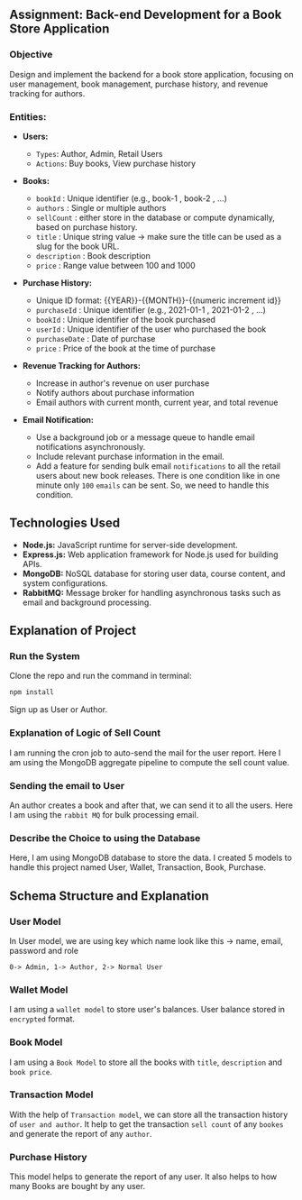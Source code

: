 ## Assignment: Back-end Development for a Book Store Application

### Objective
Design and implement the backend for a book store application, focusing on user management, book management, purchase history, and revenue tracking for authors.
### Entities:
* **Users:**
	- `Types`: Author, Admin, Retail Users
	- `Actions`: Buy books, View purchase history

* **Books:**
	- `bookId` : Unique identifier (e.g., book-1 , book-2 , ...)
	- `authors` : Single or multiple authors
	- `sellCount` : either store in the database or compute dynamically, based on purchase history.
	- `title` : Unique string value -> make sure the title can be used as a slug for the book URL.
	- `description` : Book description
	- `price` : Range value between 100 and 1000

* **Purchase History:**
	- Unique ID format: {{YEAR}}-{{MONTH}}-{{numeric increment id}}
	- `purchaseId` : Unique identifier (e.g., 2021-01-1 , 2021-01-2 , ...)
	- `bookId` : Unique identifier of the book purchased
	- `userId` : Unique identifier of the user who purchased the book
	- `purchaseDate` : Date of purchase
	- `price` : Price of the book at the time of purchase
* **Revenue Tracking for Authors:**
	- Increase in author's revenue on user purchase
	- Notify authors about purchase information
	- Email authors with current month, current year, and total revenue
* **Email Notification:**
	- Use a background job or a message queue to handle email notifications asynchronously.
	- Include relevant purchase information in the email.
	- Add a feature for sending bulk email `notifications` to all the retail users about new book releases. There is one condition like in one minute only `100` `emails` can be sent. So, we need to handle this
	condition.

## Technologies Used

- **Node.js:** JavaScript runtime for server-side development.
- **Express.js:** Web application framework for Node.js used for building APIs.
- **MongoDB:** NoSQL database for storing user data, course content, and system configurations.
- **RabbitMQ:** Message broker for handling asynchronous tasks such as email and background processing.

## Explanation of Project 
### Run the System

Clone the repo and run the command in terminal:

```bash
npm install
```

Sign up as User or Author.

### Explanation of Logic of Sell Count

I am running the cron job to auto-send the mail for the user report. Here I am using the MongoDB aggregate pipeline to compute the sell count value.

### Sending the email to User

An author creates a book and after that, we can send it to all the users. Here I am using the `rabbit MQ` for bulk processing email.

### Describe the Choice to using the Database

Here, I am using MongoDB database to store the data.
I created 5 models to handle this project named
User, Wallet, Transaction, Book, Purchase.

## Schema Structure and Explanation

### User Model

In User model, we are using key which name look like this ->
name, email, password and role 

    0-> Admin, 1-> Author, 2-> Normal User

### Wallet Model
I am using a `wallet model` to store user's balances. User balance stored in `encrypted` format.

### Book Model
I am using a `Book Model` to store all the books with `title`, `description` and `book price`.

### Transaction Model
With the help of `Transaction model`, we can store all the transaction history of `user and author`. It help to get the transaction `sell count` of any `bookes` and generate the report of any `author`.

### Purchase History
This model helps to generate the report of any user. It also helps to how many Books are bought by any user.
